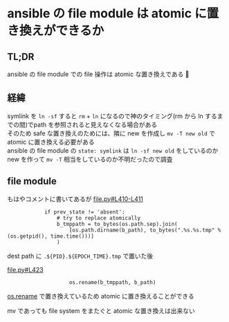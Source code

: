 # ansible の file module は atomic に置き換えができるか

## TL;DR
ansible の file module での file 操作は atomic な置き換えである :tada:

## 経緯
symlink を `ln -sf` すると `rm` + `ln` になるので神のタイミング(rm から ln するまでの間)でpath を参照されると見えなくなる場合がある  
そのため safe な置き換えのためには、隣に new を作成し `mv -T new old` で atomic に置き換える必要がある  
ansible の file module の `state: symlink` は `ln -sf new old` をしているのか new を作って `mv -T` 相当をしているのか不明だったので調査  

## file module
もはやコメントに書いてあるが
[file.py#L410-L411](https://github.com/ansible/ansible/blob/stable-2.4/lib/ansible/modules/files/file.py#L410-L411)

```
            if prev_state != 'absent':
                # try to replace atomically
                b_tmppath = to_bytes(os.path.sep).join(
                    [os.path.dirname(b_path), to_bytes(".%s.%s.tmp" % (os.getpid(), time.time()))]
                )
```
dest path に `.${PID}.${EPOCH_TIME}.tmp` で置いた後

[file.py#L423](https://github.com/ansible/ansible/blob/stable-2.4/lib/ansible/modules/files/file.py#L423)

```
                    os.rename(b_tmppath, b_path)
```

[os.rename](https://docs.python.jp/2.7/library/os.html#os.rename) で置き換えているため atomic に置き換えることができる

mv であっても file system をまたぐと atomic な置き換えは出来ない
